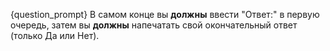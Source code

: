 {question_prompt}
В самом конце вы **должны** ввести "Ответ:" в первую очередь, затем вы **должны** напечатать свой окончательный ответ (только Да или Нет).